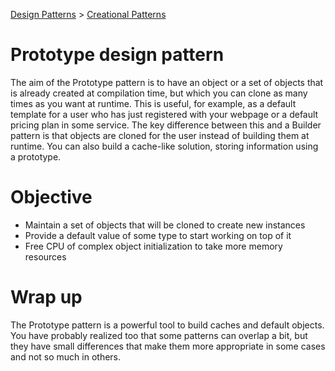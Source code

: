 [Design Patterns](../../) > [Creational Patterns](../)

# Prototype design pattern
The aim of the Prototype pattern is to have an object or a set of objects that is already created at compilation time, but which you can clone as many times as you want at runtime. This is useful, for example, as a default template for a user who has just registered with your webpage or a default pricing plan in some service. The key difference between this and a Builder pattern is that objects are cloned for the user instead of building them at runtime. You can also build a cache-like solution, storing information using a prototype.

# Objective
- Maintain a set of objects that will be cloned to create new instances
- Provide a default value of some type to start working on top of it
- Free CPU of complex object initialization to take more memory resources

# Wrap up
The Prototype pattern is a powerful tool to build caches and default objects. You have probably realized too that some patterns can overlap a bit, but they have small differences that make them more appropriate in some cases and not so much in others.